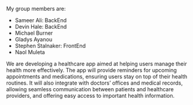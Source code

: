My group members are:
- Sameer Ali: BackEnd
- Devin Hale: BackEnd
- Michael Burner
- Gladys Ayanou
- Stephen Stalnaker: FrontEnd
- Naol Muleta


 We are developing a healthcare app aimed at helping users manage their health more effectively. The app will provide reminders for upcoming appointments and medications, ensuring users stay on top of their health routines. It will also integrate with doctors’ offices and medical records, allowing seamless communication between patients and healthcare providers, and offering easy access to important health information.
